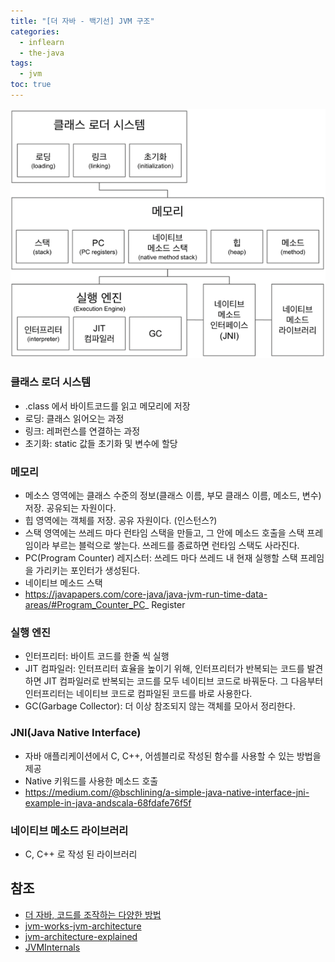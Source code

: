 ```yaml
---
title: "[더 자바 - 백기선] JVM 구조"
categories:
  - inflearn
  - the-java
tags:
  - jvm
toc: true
---
```

<img src="../../../assets/images/inflearn/the-java/jvm.png" alt="jvm">  

### 클래스 로더 시스템
- .class 에서 바이트코드를 읽고 메모리에 저장
- 로딩: 클래스 읽어오는 과정
- 링크: 레퍼런스를 연결하는 과정
- 초기화: static 값들 초기화 및 변수에 할당

### 메모리
- 메소스 영역에는 클래스 수준의 정보(클래스 이름, 부모 클래스 이름, 메소드, 변수) 저장. 공유되는 자원이다.
- 힙 영역에는 객체를 저장. 공유 자원이다. (인스턴스?)
- 스택 영역에는 쓰레드 마다 런타임 스택을 만들고, 그 안에 메소드 호출을 스택 프레임이라 부르는 블럭으로 쌓는다.
  쓰레드를 종료하면 런타임 스택도 사라진다.
- PC(Program Counter) 레지스터: 쓰레드 마다 쓰레드 내 현재 실행할 스택 프레임을 가리키는 포인터가 생성된다.
- 네이티브 메소드 스택
- https://javapapers.com/core-java/java-jvm-run-time-data-areas/#Program_Counter_PC_
  Register

### 실행 엔진
- 인터프리터: 바이트 코드를 한줄 씩 실행
- JIT 컴파일러: 인터프리터 효율을 높이기 위해, 인터프리터가 반복되는 코드를 발견하면 JIT 컴파일러로 반복되는 코드를 모두 네이티브 코드로 바꿔둔다.
  그 다음부터 인터프리터는 네이티브 코드로 컴파일된 코드를 바로 사용한다.
- GC(Garbage Collector): 더 이상 참조되지 않는 객체를 모아서 정리한다.

### JNI(Java Native Interface)
- 자바 애플리케이션에서 C, C++, 어셈블리로 작성된 함수를 사용할 수 있는 방법을 제공
- Native 키워드를 사용한 메소드 호출
- https://medium.com/@bschlining/a-simple-java-native-interface-jni-example-in-java-andscala-68fdafe76f5f

### 네이티브 메소드 라이브러리
- C, C++ 로 작성 된 라이브러리

## 참조
- [더 자바, 코드를 조작하는 다양한 방법](https://www.inflearn.com/course/the-java-code-manipulation)
- [jvm-works-jvm-architecture](https://www.geeksforgeeks.org/jvm-works-jvm-architecture/)
- [jvm-architecture-explained](https://dzone.com/articles/jvm-architecture-explained)
- [JVMInternals](http://blog.jamesdbloom.com/JVMInternals.html)